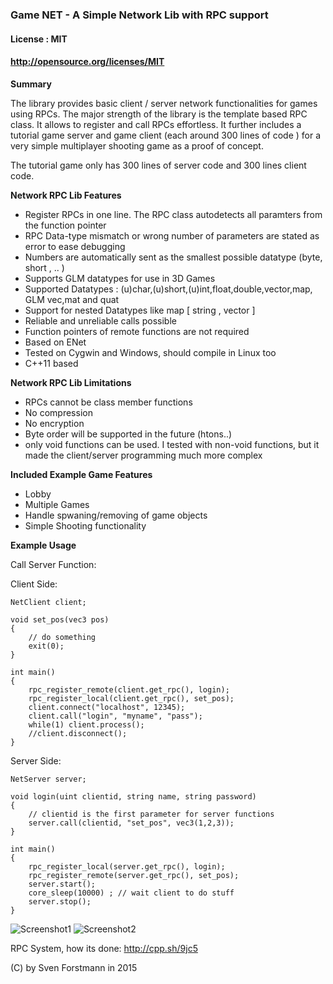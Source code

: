 ### Game NET - A Simple Network Lib with RPC support

#### License : MIT
#### http://opensource.org/licenses/MIT

**Summary** 

The library provides basic client / server network functionalities for games using RPCs. The major strength of the library is the template based RPC class. It allows to register and call RPCs effortless. It further includes a tutorial game server and game client (each around 300  lines of code ) for a very simple multiplayer shooting game as a proof of concept.

The tutorial game only has 300 lines of server code and 300 lines client code.

**Network RPC Lib Features**

* Register RPCs in one line. The RPC class autodetects all paramters from the function pointer
* RPC Data-type mismatch or wrong number of parameters are stated as error to ease debugging
* Numbers are automatically sent as the smallest possible datatype (byte, short , .. )
* Supports GLM datatypes for use in 3D Games
* Supported Datatypes : (u)char,(u)short,(u)int,float,double,vector,map, GLM vec,mat and quat
* Support for nested Datatypes like map [ string , vector ]
* Reliable and unreliable calls possible
* Function pointers of remote functions are not required
* Based on ENet
* Tested on Cygwin and Windows, should compile in Linux too
* C++11 based 

**Network RPC Lib Limitations**

* RPCs cannot be class member functions
* No compression
* No encryption
* Byte order will be supported in the future (htons..)
* only void functions can be used. I tested with non-void functions, but it made the client/server programming much more complex

**Included Example Game Features**

* Lobby 
* Multiple Games
* Handle spwaning/removing of game objects
* Simple Shooting functionality

**Example Usage**

Call Server Function:

Client Side:

    NetClient client;
    
    void set_pos(vec3 pos)
    {
        // do something
        exit(0);
    }
    
    int main()
    {
        rpc_register_remote(client.get_rpc(), login);
        rpc_register_local(client.get_rpc(), set_pos);
        client.connect("localhost", 12345);
        client.call("login", "myname", "pass");
        while(1) client.process();
        //client.disconnect();
    }

Server Side:

    NetServer server;
    
    void login(uint clientid, string name, string password)
    {
        // clientid is the first parameter for server functions
        server.call(clientid, "set_pos", vec3(1,2,3));    
    }
    
    int main()
    {
        rpc_register_local(server.get_rpc(), login);
        rpc_register_remote(server.get_rpc(), set_pos);    
        server.start();
        core_sleep(10000) ; // wait client to do stuff
        server.stop();
    }
    
    

![Screenshot1](https://github.com/sp4cerat/Game-NET/blob/master/screenshots/game.png?raw=true)
![Screenshot2](https://github.com/sp4cerat/Game-NET/blob/master/screenshots/lobby.png?raw=true)

RPC System, how its done: http://cpp.sh/9jc5

(C) by Sven Forstmann in 2015
